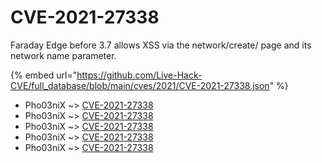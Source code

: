 # CVE-2021-27338

Faraday Edge before 3.7 allows XSS via the network/create/ page and its network name parameter.

{% embed url="https://github.com/Live-Hack-CVE/full_database/blob/main/cves/2021/CVE-2021-27338.json" %}


* Pho03niX ~> [CVE-2021-27338](https://www.alice-snow.ru/2021/database/cve-2021-27338/cve-2021-27338-pho03nix)
* Pho03niX ~> [CVE-2021-27338](https://www.alice-snow.ru/2021/database/cve-2021-27338/cve-2021-27338-pho03nix)
* Pho03niX ~> [CVE-2021-27338](https://www.alice-snow.ru/2021/database/cve-2021-27338/cve-2021-27338-pho03nix)
* Pho03niX ~> [CVE-2021-27338](https://www.alice-snow.ru/2021/database/cve-2021-27338/cve-2021-27338-pho03nix)
* Pho03niX ~> [CVE-2021-27338](https://www.alice-snow.ru/2021/database/cve-2021-27338/cve-2021-27338-pho03nix)